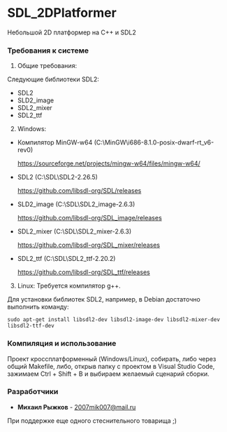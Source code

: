 # SDL_2DPlatformer
Небольшой 2D платформер на C++ и SDL2

### Требования к системе
1. Общие требования:

Следующие библиотеки SDL2:
* SDL2
* SLD2_image
* SDL2_mixer
* SDL2_ttf

2. Windows:
* Компилятор MinGW-w64 (C:\MinGW\i686-8.1.0-posix-dwarf-rt_v6-rev0)

  https://sourceforge.net/projects/mingw-w64/files/mingw-w64/
* SDL2 (C:\SDL\SDL2-2.26.5)

  https://github.com/libsdl-org/SDL/releases
* SLD2_image (C:\SDL\SDL2_image-2.6.3)

  https://github.com/libsdl-org/SDL_image/releases
* SDL2_mixer (C:\SDL\SDL2_mixer-2.6.3)
  
  https://github.com/libsdl-org/SDL_mixer/releases
* SDL2_ttf (C:\SDL\SDL2_ttf-2.20.2)
  
  https://github.com/libsdl-org/SDL_ttf/releases

3. Linux:
Требуется компилятор g++.

Для установки библиотек SDL2, например, в Debian достаточно выполнить команду:

```
sudo apt-get install libsdl2-dev libsdl2-image-dev libsdl2-mixer-dev libsdl2-ttf-dev
```

### Компиляция и использование
Проект кроссплатформенный (Windows/Linux), собирать, либо через общий Makefile, либо, открыв папку с проектом в Visual Studio Code, зажимаем Ctrl + Shift + B и выбираем желаемый сценарий сборки.

### Разработчики

* **Михаил Рыжков** - <2007mik007@mail.ru>

При поддержке еще одного стеснительного товарища ;)
